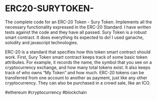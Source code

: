 # ERC20-SURYTOKEN-

The complete code for an ERC-20 Token - Sury Token. Implements all the necessary functionality expressed in the ERC-20 Standard. I have written tests against the code and they have all passed. Sury Token is a robust smart contract. It does everything its expected to do! I used ganache, solodity and javascript technologies. 

ERC-20 is a standard that specifies how this token smart contract should work.
First, Sury Token smart contract keeps track of some basic token attributes. For example, it records the name, the symbol that you see on a cryptocurrency exchange, and how many total tokens exist. It also keeps track of who owns “My Token” and how much. ERC-20 tokens can be transferred from one account to another as payment, just like any other cryptocurrency.
They can also be purchased in a crowd sale, like an ICO. 

#ethereum #cryptocurrency #blockchain 
